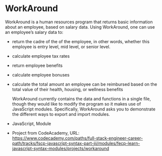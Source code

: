 # WorkAround

WorkAround is a human resources program that returns basic information about an employee, based on salary data. Using WorkAround, one can use an employee’s salary data to:

* return the cadre of the of the employee, in other words, whether this employee is entry level, mid level, or senior level.

* calculate employee tax rates

* return employee benefits

* calculate employee bonuses

* calculate the total amount an employee can be reimbursed based on the total value of their health, housing, or wellness benefits

  WorkAround currently contains the data and functions in a single file, though they would like to modify the program so it makes use of JavaScript modules. Specifically, WorkAround asks you to demonstrate the different ways to export and import modules.
  
  
  
* JavaScript, Module

* Project from CodeAcademy, URL: https://www.codecademy.com/paths/full-stack-engineer-career-path/tracks/fscp-javascript-syntax-part-iii/modules/fecp-learn-javascript-syntax-modules/projects/workaround
